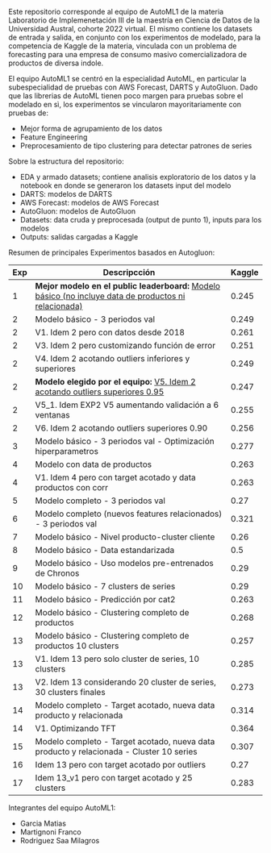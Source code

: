 Este repositorio corresponde al equipo de AutoML1 de la materia Laboratorio de Implemenetación III de la maestría en Ciencia de Datos de la Universidad Austral, cohorte 2022 virtual. El mismo contiene los datasets de entrada y salida, en conjunto con los experimentos de modelado, para la competencia de Kaggle de la materia, vinculada con un problema de forecasting para una empresa de consumo masivo comercializadora de productos de diversa indole. 

El equipo AutoML1 se centró en la especialidad AutoML, en particular la subespecialidad de pruebas con AWS Forecast, DARTS y AutoGluon. Dado que las librerias de AutoML tienen poco margen para pruebas sobre el modelado en sì, los experimentos se vincularon mayoritariamente con pruebas de:
- Mejor forma de agrupamiento de los datos
- Feature Engineering
- Preprocesamiento de tipo clustering para detectar patrones de series

Sobre la estructura del repositorio:
- EDA y armado datasets; contiene analisis exploratorio de los datos y la notebook en donde se generaron los datasets input del modelo
- DARTS: modelos de DARTS
- AWS Forecast: modelos de AWS Forecast
- AutoGluon: modelos de AutoGluon
- Datasets: data cruda y preprocesada (output de punto 1), inputs para los modelos
- Outputs: salidas cargadas a Kaggle

Resumen de principales Experimentos basados en Autogluon:


|Exp|	Descripcción	|Kaggle |
|---|---|------|
|1	|**Mejor modelo en el public leaderboard:** [Modelo básico (no incluye data de productos ni relacionada)](https://github.com/milagrosrsaa/mcd_labo3_autoML1/blob/main/4.%20AutoGluon/Exp1%20Modelo%20b%C3%A1sico.ipynb)	|0.245|
|2	|Modelo básico - 3 periodos val|    0.249|
|2	|V1. Idem 2 pero con datos desde 2018|	0.261|
|2	|V3. Idem 2 pero customizando función de error|	0.251|
|2	|V4. Idem 2 acotando outliers inferiores y superiores|	0.249|
|2	|**Modelo elegido por el equipo:** [V5. Idem 2 acotando outliers superiores 0.95](https://github.com/milagrosrsaa/mcd_labo3_autoML1/blob/38bc157e75a84e3929e08a5d49b5d1a93b4f9380/4.%20AutoGluon/Exp2_v5%20Modelo%20b%C3%A1sico%20+%20Ventana%20validaci%C3%B3n%20-%20Acotar%20outliers%20sup.ipynb)|	0.247|
|2	|V5_1. Idem EXP2 V5 aumentando validación a 6 ventanas|	0.255|
|2	|V6. Idem 2 acotando outliers superiores 0.90|	0.256|
|3	|Modelo básico - 3 periodos  val - Optimización hiperparametros|	0.277|
|4	|Modelo con data de productos|	0.263|
|4	|V1. Idem 4 pero con target acotado y data productos con corr|	0.263|
|5	|Modelo completo - 3 periodos val|	0.27|
|6	|Modelo completo (nuevos features relacionados) - 3 periodos val|	0.321|
|7	|Modelo básico - Nivel producto-cluster cliente|	0.26|
|8	|Modelo básico - Data estandarizada|	0.5|
|9	|Modelo básico - Uso modelos pre-entrenados de Chronos|	0.29|
|10	|Modelo básico - 7 clusters de series|	0.29|
|11	|Modelo básico - Predicción por cat2|	0.263|
|12	|Modelo básico - Clustering completo de productos|	0.268|
|13	|Modelo básico - Clustering completo de productos 10 clusters|	0.257|
|13	|V1. Idem 13 pero solo cluster de series, 10 clusters|	0.285|
|13	|V2. Idem 13 considerando 20 cluster de series, 30 clusters finales|	0.273|
|14	|Modelo completo - Target acotado, nueva data producto y relacionada|	0.314|
|14	|V1. Optimizando TFT|	0.364|
|15	|Modelo completo - Target acotado, nueva data producto y relacionada - Cluster 10 series|	0.307|
|16	|Idem 13 pero con target acotado por outliers|	0.27|
|17	|Idem 13_v1 pero con target acotado y 25 clusters|	0.283|


Integrantes del equipo AutoML1:
- Garcia Matias
- Martignoni Franco
- Rodriguez Saa Milagros